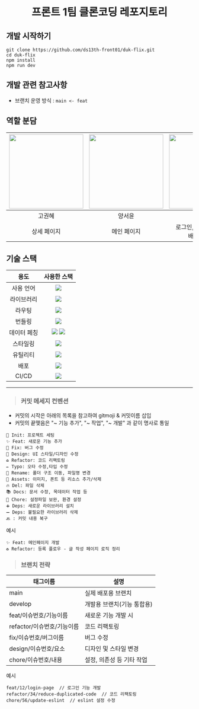 # <div align="center"> 프론트 1팀 클론코딩 레포지토리 </div>

## 개발 시작하기

```
git clone https://github.com/ds13th-front01/duk-flix.git
cd duk-flix
npm install
npm run dev
```


## 개발 관련 참고사항
- 브랜치 운영 방식 : `main <- feat`


## 역할 분담
<table align="center">
  <thead>
    <tr>
      <th>
        <a href="https://github.com/gogogo386">
          <img src="https://avatars.githubusercontent.com/u/165040142?v=4" width="200" />
        </a>
      </th>
            <th>
        <a href="https://github.com/yangyangeeee">
          <img src="https://avatars.githubusercontent.com/u/156039054?v=4" width="200" />
        </a>
      </th>
      <th>
        <a href="https://github.com/zer0p01nt">
          <img src="https://avatars.githubusercontent.com/u/189887138?v=4" width="200" />
        </a>
      </th>
            <th>
        <a href="https://github.com/2godong">
          <img src="https://avatars.githubusercontent.com/u/203046560?v=4" width="200" />
        </a>
      </th>
    </tr>
  </thead>
  <tbody>
    <tr>
      <td align="center">고권혜</td>
      <td align="center">양서윤</td>
      <td align="center">백민영</td>
      <td align="center">이소라</td>
    </tr>
    <tr>
      <td align="center">
        <div>상세 페이지</div>
</td>
      <td align="center">
        <div>메인 페이지</div>
</td>
      <td align="center">
        <div>로그인, 회원가입, 첫화면</div>
        <div>배포 및 CI/CD</div>
      </td>
      <td align="center">
        <div>검색 페이지</div>
        <div>헤더 컴포넌트</div>
</td>
    </tr>
  </tbody>
</table>

 ## 기술 스택

<table align="center">
  <thead>
    <tr>
      <th>
        용도
      </th>
      <th>
        사용한 스택
      </th>
    </tr>
  </thead>
  <tbody>
    <tr>
      <td align="center">사용 언어</td>
      <td align="center">
        <img src="https://img.shields.io/badge/typescript-3178C6?style=for-the-badge&logo=typescript&logoColor=white"/>
      </td>
    </tr>
    <tr>
      <td align="center">라이브러리</td>
      <td align="center">
        <img src="https://img.shields.io/badge/React-61DAFB?style=for-the-badge&logo=React&logoColor=white">
      </td>
    </tr>
    <tr>
      <td align="center">라우팅</td>
      <td align="center">
        <img src="https://img.shields.io/badge/reactrouter-CA4245?style=for-the-badge&logo=reactrouter&logoColor=white">
      </td>
    </tr>
    <tr>
      <td align="center">번들링</td>
      <td align="center">
        <img src="https://img.shields.io/badge/vite-646CFF?style=for-the-badge&logo=vite&logoColor=white"/>
      </td>
    </tr>
    <tr>
      <td align="center">데이터 페칭</td>
      <td align="center">
        <img src="https://img.shields.io/badge/axios-5A29E4?style=for-the-badge&logo=axios&logoColor=white"/> <img src="https://img.shields.io/badge/tanstack query-FF4154?style=for-the-badge&logo=reactquery&logoColor=white"/>
      </td>
    </tr>
    <tr>
      <td align="center">스타일링</td>
      <td align="center">
        <img src="https://img.shields.io/badge/StyledComponents-DB7093?style=for-the-badge&logo=styledcomponents&logoColor=white"/>
      </td>
    </tr>
    <tr>
      <td align="center">유틸리티</td>
      <td align="center">
        <img src="https://img.shields.io/badge/firebase-DD2C00?style=for-the-badge&logo=firebase&logoColor=white"/>
      </td>
    </tr>
    <tr>
      <td align="center">배포</td>
      <td align="center">
        <img src="https://img.shields.io/badge/vercel-000000?style=for-the-badge&logo=vercel&logoColor=white">
      </td>
    </tr>
    <tr>
      <td align="center">CI/CD</td>
      <td align="center">
        <img src="https://img.shields.io/badge/githubactions-2088FF?style=for-the-badge&logo=githubactions&logoColor=white">
      </td>
    </tr>
  </tbody>
</table>


---

> ### 커밋 메세지 컨벤션
- 커밋의 시작은 아래의 목록을 참고하여 gitmoji & 커밋이름 삽입
- 커밋의 끝맺음은 "~ 기능 추가", "~ 작업", "~ 개발" 과 같이 명사로 통일
```
🎉 Init: 프로젝트 세팅
✨ Feat: 새로운 기능 추가
🐛 Fix: 버그 수정
🎨 Design: UI 스타일/디자인 수정
♻️ Refactor: 코드 리팩토링
✏️ Typo: 오타 수정,타입 수정
🚚 Rename: 폴더 구조 이동, 파일명 변경
🍱 Assets: 이미지, 폰트 등 리소스 추가/삭제
🔥 Del: 파일 삭제
📚 Docs: 문서 수정, 목데이터 작업 등
🔧 Chore: 설정파일 보완, 환경 설정
➕ Deps: 새로운 라이브러리 설치
➖ Deps: 불필요한 라이브러리 삭제
🔙 : 커밋 내용 복구
```
예시
```
✨ Feat: 메인페이지 개발
♻️ Refactor: 등록 플로우 - 글 작성 페이지 로직 정리
```


> ### 브랜치 전략
|태그이름|설명|
|--------|-------|
|main|실제 배포용 브랜치|
|develop|개발용 브랜치(기능 통합용)|
|feat/이슈번호/기능이름|새로운 기능 개발 시|
|refactor/이슈번호/기능이름|코드 리팩토링|
|fix/이슈번호/버그이름|버그 수정|
|design/이슈번호/요소|디자인 및 스타일 변경|
|chore/이슈번호/내용|설정, 의존성 등 기타 작업|

예시
```
feat/12/login-page  // 로그인 기능 개발
refactor/34/reduce-duplicated-code  // 코드 리팩토링
chore/56/update-eslint  // eslint 설정 수정
```
